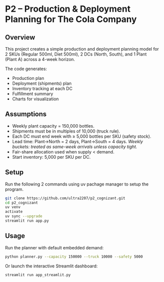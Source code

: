 # P2 – Production & Deployment Planning for The Cola Company

## Overview
This project creates a simple production and deployment planning model for 2 SKUs (Regular 500ml, Diet 500ml), 2 DCs (North, South), and 1 Plant (Plant A) across a 4-week horizon.

The code generates:
- Production plan
- Deployment (shipments) plan
- Inventory tracking at each DC
- Fulfillment summary
- Charts for visualization

## Assumptions
- Weekly plant capacity = 150,000 bottles.
- Shipments must be in multiples of 10,000 (truck rule).
- Each DC must end week with ≥ 5,000 bottles per SKU (safety stock).
- Lead time: Plant→North = 2 days, Plant→South = 4 days.
  *Weekly buckets: treated as same-week arrivals unless capacity tight.*
- Fair-share allocation used when supply < demand.
- Start inventory: 5,000 per SKU per DC.

## Setup
Run the following 2 commands using uv pachage manager to setup the program.
```bash
git clone https://github.com/ultra2207/p2_cognizant.git
cd p2_cognizant
uv venv
activate
uv sync --upgrade
streamlit run app.py
```

## Usage
Run the planner with default embedded demand:

```bash
python planner.py --capacity 150000 --truck 10000 --safety 5000
```

Or launch the interactive Streamlit dashboard:

```bash
streamlit run app_streamlit.py
```

